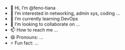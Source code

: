 - 👋 Hi, I’m @feno-tiana
- 👀 I’m interested in networking, admin sys, coding ...
- 🌱 I’m currently learning DevOps
- 💞️ I’m looking to collaborate on ...
- 📫 How to reach me ...
- 😄 Pronouns: ...
- ⚡ Fun fact: ...

<!---
feno-tiana/feno-tiana is a ✨ special ✨ repository because its `README.md` (this file) appears on your GitHub profile.
You can click the Preview link to take a look at your changes.
--->
